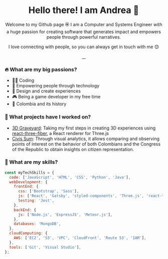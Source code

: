 <p align="center">
 <h1 align="center">Hello there! I am Andrea 🤗</h1>
 <p align="center">Welcome to my Github page 🏵 I am a Computer and Systems Engineer with a huge passion for creating software that generates impact and empowers people through powerful narratives.</p>
 <p align="center"> I love connecting with people, so you can always get in touch with me 😊</p>
 <p align="center">
  <a href="https://github.com/acbeltrans">
     <img alt="" src="https://img.shields.io/badge/-acbeltrans-000?style=flat&logo=Github&logoColor=white" />
  </a>
  <a href="https://www.linkedin.com/in/andreabeltransamudio/">
     <img alt="" src="https://img.shields.io/badge/-andreabeltransamudio-blue?style=flat&logo=Linkedin&logoColor=white" />
  </a>
  <a href="https://twitter.com/AndreaBeltranS">
     <img alt="" src="https://img.shields.io/badge/-AndreaBeltranS-1ca0f1?style=flat&logo=Twitter&logoColor=white" />
  </a>
  <a href="mailto:acbeltrans@gmail.com">
     <img alt="" src="https://img.shields.io/badge/-acbeltrans@gmail.com-c14438?style=flat&logo=Gmail&logoColor=white" />
  </a>
 </p>
</p>

### 🔥 What are my big passions?
* 👩‍💻 Coding
* 🌟 Empowering people through technology
* 🎨 Design and create experiences
* 🎮 Being a game developer in my free time
* 📜 Colombia and its history

### 💼 What projects have I worked on?
* <a href="https://github.com/acbeltrans/3d-graveyard">3D Graveyard<a>: Taking my first steps in creating 3D experiences using <a href="https://github.com/pmndrs/react-three-fiber">react-three-fiber<a>, a React renderer for Three.js
* <a href="https://github.com/Juanpablor5/CV-OD">Civis Sum<a>: Through visual analytics, it allows comparing and observing points of interest on the behavior of both Colombians and the Congress of the Republic to obtain insights on citizen representation.

### 🎈 What are my skills?

```javascript
const myTechSkills = {
  code: ['JavaScript', 'HTML', 'CSS', 'Python', 'Java'],
  webDevelopment: {
    frontEnd: {
      css: ['Bootstrap', 'Sass'],
      js: ['React', 'Gatsby', 'styled-components', 'Three.js', 'react-three-fiber', 'GSAP', 'D3', 'Vega-Lite'],
      testing: 'Jest',
    },
    backEnd: {
      js: ['Node.js', 'ExpressJS', 'Meteor.js'],
    },
    databases: 'MongoDB',
  },
  cloudComputing: {
    AWS: ['EC2', 'S3', 'VPC', 'CloudFront', 'Route 53', 'IAM'],
  },
  tools: ['Git', 'Visual Studio'],
};
```
